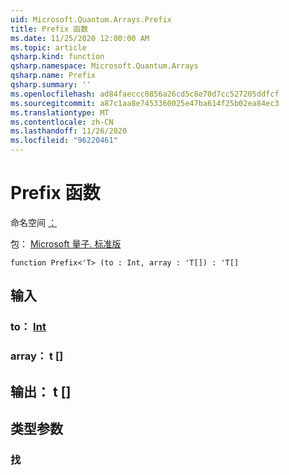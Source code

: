 ```yaml
---
uid: Microsoft.Quantum.Arrays.Prefix
title: Prefix 函数
ms.date: 11/25/2020 12:00:00 AM
ms.topic: article
qsharp.kind: function
qsharp.namespace: Microsoft.Quantum.Arrays
qsharp.name: Prefix
qsharp.summary: ''
ms.openlocfilehash: ad84faeccc0856a26cd5c8e70d7cc527205ddfcf
ms.sourcegitcommit: a87c1aa8e7453360025e47ba614f25b02ea84ec3
ms.translationtype: MT
ms.contentlocale: zh-CN
ms.lasthandoff: 11/26/2020
ms.locfileid: "96220461"
---
```

# <a name="prefix-function"></a>Prefix 函数

命名空间 [：](xref:Microsoft.Quantum.Arrays)

包： [Microsoft 量子. 标准版](https://nuget.org/packages/Microsoft.Quantum.Standard)




```qsharp
function Prefix<'T> (to : Int, array : 'T[]) : 'T[]
```


## <a name="input"></a>输入

### <a name="to--int"></a>to： [Int](xref:microsoft.quantum.lang-ref.int)




### <a name="array--t"></a>array： t []





## <a name="output--t"></a>输出： t []



## <a name="type-parameters"></a>类型参数

### <a name="t"></a>找

